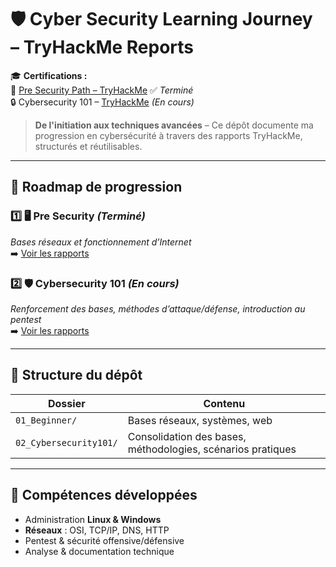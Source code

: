 # 🛡️ Cyber Security Learning Journey – TryHackMe Reports

🎓 **Certifications :**  
🏅 [Pre Security Path – TryHackMe](THM-7Z2MQXNRFS.pdf) ✅ *Terminé*  
🔒 Cybersecurity 101 – [TryHackMe](https://tryhackme.com/) *(En cours)*  

> **De l'initiation aux techniques avancées** – Ce dépôt documente ma progression en cybersécurité à travers des rapports TryHackMe, structurés et réutilisables.

---

## 📍 Roadmap de progression

### 1️⃣ 🖥️ **Pre Security** *(Terminé)*  
*Bases réseaux et fonctionnement d’Internet*  
➡️ [Voir les rapports](01_Beginner/README.md)

### 2️⃣ 🛡️ **Cybersecurity 101** *(En cours)*  
*Renforcement des bases, méthodes d’attaque/défense, introduction au pentest*  
➡️ [Voir les rapports](02_Cybesecurity101/README.md)

---

## 📂 Structure du dépôt
| Dossier | Contenu |
|---------|---------|
| `01_Beginner/` | Bases réseaux, systèmes, web |
| `02_Cybersecurity101/` | Consolidation des bases, méthodologies, scénarios pratiques |

---

## 🧰 Compétences développées
- Administration **Linux & Windows**
- **Réseaux** : OSI, TCP/IP, DNS, HTTP
- Pentest & sécurité offensive/défensive
- Analyse & documentation technique
